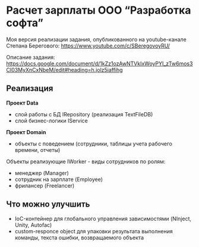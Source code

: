 # Расчет зарплаты ООО “Разработка софта”
Моя версия реализации задания, опубликованного на youtube-канале Степана Берегового: https://www.youtube.com/c/SBeregovoyRU/

Описание задания:
https://docs.google.com/document/d/1kZz1ozAwNTVkIxWoyPYI_zTw6mos3CI03MyXnCxNbeM/edit#heading=h.jolz5iaffihg

## Реализация ##

**Проект Data**
- слой работы с БД IRepository (реализация TextFileDB)
- слой бизнес-логики IService

**Проект Domain**
- объекты с поведением (сотрудники, таблицы учета рабочего времени, отчеты)

Объекты реализующие IWorker - виды сотрудников по ролям:
- менеджер (Manager)
- сотрудник на зарплате (Employee)
- фрилансер (Freelancer)

## Что можно улучшить ##

- IoC-контейнер для глобального управления зависимостями (NInject, Unity, Autofac)
- custom-responce object для упаковки результата выполнения команды, текста ошибки, возвращаемого объекта
